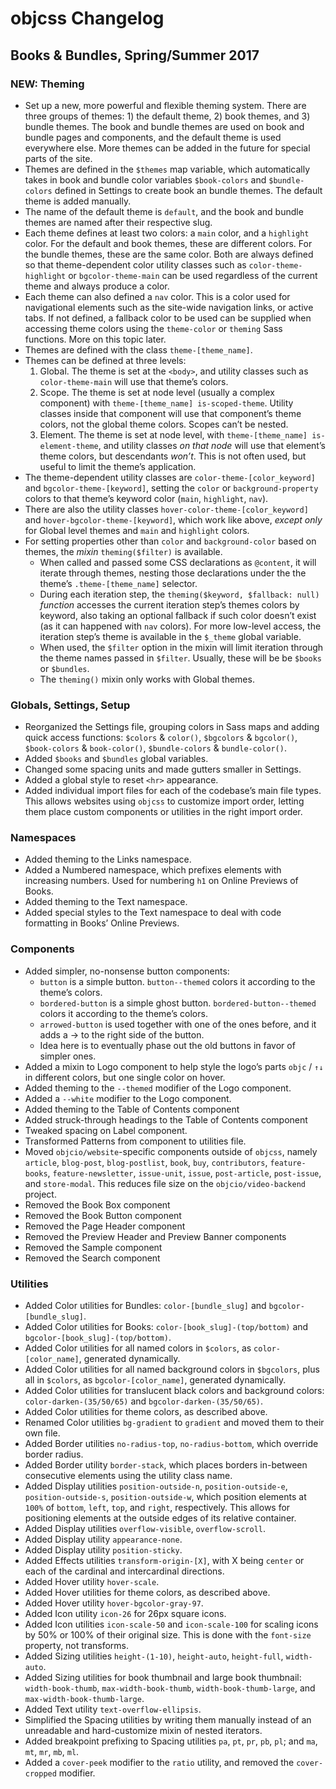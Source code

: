 # objcss Changelog

## Books & Bundles, Spring/Summer 2017

### NEW: Theming

* Set up a new, more powerful and flexible theming system. There are three groups of themes: 1) the default theme, 2) book themes, and 3) bundle themes. The book and bundle themes are used on book and bundle pages and components, and the default theme is used everywhere else. More themes can be added in the future for special parts of the site.
* Themes are defined in the `$themes` map variable, which automatically takes in book and bundle color variables `$book-colors` and `$bundle-colors` defined in Settings to create book an bundle themes. The default theme is added manually.
* The name of the default theme is `default`, and the book and bundle themes are named after their respective slug.
* Each theme defines at least two colors: a `main` color, and a `highlight` color. For the default and book themes, these are different colors. For the bundle themes, these are the same color. Both are always defined so that theme-dependent color utility classes such as `color-theme-highlight` or `bgcolor-theme-main` can be used regardless of the current theme and always produce a color.
* Each theme can also defined a `nav` color. This is a color used for navigational elements such as the site-wide navigation links, or active tabs. If not defined, a fallback color to be used can be supplied when accessing theme colors using the `theme-color` or `theming` Sass functions. More on this topic later.
* Themes are defined with the class `theme-[theme_name]`.
* Themes can be defined at three levels:
  1. Global. The theme is set at the `<body>`, and utility classes such as `color-theme-main` will use that theme’s colors.
  2. Scope. The theme is set at node level (usually a complex component) with `theme-[theme_name] is-scoped-theme`. Utility classes inside that component will use that component’s theme colors, not the global theme colors. Scopes can’t be nested.
  3. Element. The theme is set at node level, with `theme-[theme_name] is-element-theme`, and utility classes *on that node* will use that element’s theme colors, but descendants *won’t*. This is not often used, but useful to limit the theme’s application.
* The theme-dependent utility classes are `color-theme-[color_keyword]` and `bgcolor-theme-[keyword]`, setting the `color` or `background-property` colors to that theme’s keyword color (`main`, `highlight`, `nav`).
* There are also the utility classes `hover-color-theme-[color_keyword]` and `hover-bgcolor-theme-[keyword]`, which work like above, *except only* for Global level themes and `main` and `highlight` colors.
* For setting properties other than `color` and `background-color` based on themes, the *mixin* `theming($filter)` is available.
  * When called and passed some CSS declarations as `@content`, it will iterate through themes, nesting those declarations under the  the theme’s `.theme-[theme_name]` selector.
  * During each iteration step, the `theming($keyword, $fallback: null)` *function* accesses the current iteration step’s themes colors by keyword, also taking an optional fallback if such color doesn’t exist (as it can happened with `nav` colors). For more low-level access, the iteration step’s theme is available in the `$_theme` global variable.
  * When used, the `$filter` option in the mixin will limit iteration through the theme names passed in `$filter`. Usually, these will be be `$books` or `$bundles`.
  * The `theming()` mixin only works with Global themes.


### Globals, Settings, Setup

* Reorganized the Settings file, grouping colors in Sass maps and adding quick access functions: `$colors` & `color()`, `$bgcolors` & `bgcolor()`, `$book-colors` & `book-color()`, `$bundle-colors` & `bundle-color()`.
* Added `$books` and `$bundles` global variables.
* Changed some spacing units and made gutters smaller in Settings.
* Added a global style to reset `<hr>` appearance.
* Added individual import files for each of the codebase’s main file types. This allows websites using `objcss` to customize import order, letting them place custom components or utilities in the right import order.

### Namespaces

* Added theming to the Links namespace.
* Added a Numbered namespace, which prefixes elements with increasing numbers. Used for numbering `h1` on Online Previews of Books.
* Added theming to the Text namespace.
* Added special styles to the Text namespace to deal with code formatting in Books’ Online Previews.

### Components

* Added simpler, no-nonsense button components:
  * `button` is a simple button. `button--themed` colors it according to the theme’s colors.
  * `bordered-button` is a simple ghost button. `bordered-button--themed` colors it according to the theme’s colors.
  * `arrowed-button` is used together with one of the ones before, and it adds a → to the right side of the button.
  * Idea here is to eventually phase out the old buttons in favor of simpler ones.
* Added a mixin to Logo component to help style the logo’s parts `objc` / `↑↓` in different colors, but one single color on hover.
* Added theming to the `--themed` modifier of the Logo component.
* Added a `--white` modifier to the Logo component.
* Added theming to the Table of Contents component
* Added struck-through headings to the Table of Contents component
* Tweaked spacing on Label component.
* Transformed Patterns from component to utilities file.
* Moved `objcio/website`-specific components outside of `objcss`, namely `article`, `blog-post`, `blog-postlist`, `book`, `buy`, `contributors`, `feature-books`, `feature-newsletter`, `issue-unit`, `issue`, `post-article`, `post-issue`, and `store-modal`. This reduces file size on the `objcio/video-backend` project.
* Removed the Book Box component
* Removed the Book Button component
* Removed the Page Header component
* Removed the Preview Header and Preview Banner components
* Removed the Sample component
* Removed the Search component

### Utilities

* Added Color utilities for Bundles: `color-[bundle_slug]` and `bgcolor-[bundle_slug]`.
* Added Color utilities for Books: `color-[book_slug]-(top/bottom)` and `bgcolor-[book_slug]-(top/bottom)`.
* Added Color utilities for all named colors in `$colors`, as `color-[color_name]`, generated dynamically.
* Added Color utilities for all named background colors in `$bgcolors`, plus all in `$colors`, as `bgcolor-[color_name]`, generated dynamically.
* Added Color utilities for translucent black colors and background colors: `color-darken-(35/50/65)` and `bgcolor-darken-(35/50/65)`.
* Added Color utilities for theme colors, as described above.
* Renamed Color utilities `bg-gradient` to `gradient` and moved them to their own file.
* Added Border utilities `no-radius-top`, `no-radius-bottom`, which override border radius.
* Added Border utility `border-stack`, which places borders in-between consecutive elements using the utility class name.
* Added Display utilities `position-outside-n`, `position-outside-e`, `position-outside-s`, `position-outside-w`, which position elements at `100%` of `bottom`, `left`, `top`, and `right`, respectively. This allows for positioning elements at the outside edges of its relative container.
* Added Display utilities `overflow-visible`, `overflow-scroll`.
* Added Display utility `appearance-none`.
* Added Display utility `position-sticky`.
* Added Effects utilities `transform-origin-[X]`, with X being `center` or each of the cardinal and intercardinal directions.
* Added Hover utility `hover-scale`.
* Added Hover utilities for theme colors, as described above.
* Added Hover utility `hover-bgcolor-gray-97`.
* Added Icon utility `icon-26` for 26px square icons.
* Added Icon utilities `icon-scale-50` and `icon-scale-100` for scaling icons by 50% or 100% of their original size. This is done with the `font-size` property, not transforms.
* Added Sizing utilities `height-(1-10)`, `height-auto`, `height-full`, `width-auto`.
* Added Sizing utilities for book thumbnail and large book thumbnail: `width-book-thumb`, `max-width-book-thumb`, `width-book-thumb-large`, and `max-width-book-thumb-large`.
* Added Text utility `text-overflow-ellipsis`.
* Simplified the Spacing utilities by writing them manually instead of an unreadable and hard-customize mixin of nested iterators.
* Added breakpoint prefixing to Spacing utilities `pa`, `pt`, `pr`, `pb`, `pl`; and `ma`, `mt`, `mr`, `mb`, `ml`.
* Added a `cover-peek` modifier to the `ratio` utility, and removed the `cover-cropped` modifier.
